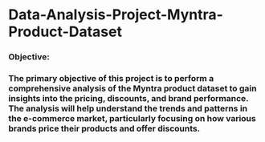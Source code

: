 # Data-Analysis-Project-Myntra-Product-Dataset
### Objective:
### The primary objective of this project is to perform a comprehensive analysis of the Myntra product dataset to gain insights into the pricing, discounts, and brand performance. The analysis will help understand the trends and patterns in the e-commerce market, particularly focusing on how various brands price their products and offer discounts.
